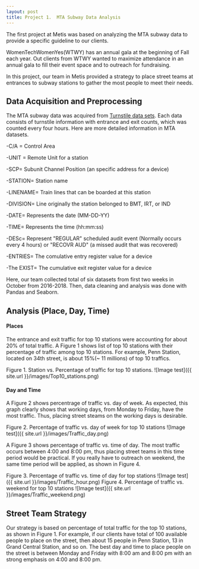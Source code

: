 ```yaml
---
layout: post
title: Project 1.  MTA Subway Data Analysis
---
```

The first project at Metis was based on analyzing the MTA subway data to provide a specific guideline to our clients.

WomenTechWomenYes(WTWY) has an annual gala at the beginning of Fall each year. Out clients from WTWY wanted to maximize attendance in an annual gala to fill their event space and to outreach for fundraising.

In this project, our team in Metis provided a strategy to place street teams at entrances to subway stations to gather the most people to meet their needs.


## Data Acquisition and Preprocessing

The MTA subway data was acquired from [Turnstile data sets](http://web.mta.info/developers/turnstile.html). Each data consists of turnstile information with entrance and exit counts, which was counted every four hours. Here are more detailed information in MTA datasets.

-C/A = Control Area

-UNIT = Remote Unit for a station

-SCP= Subunit Channel Position (an specific address for a device)

-STATION= Station name

-LINENAME= Train lines that can be boarded at this station

-DIVISION= Line originally the station belonged to BMT, IRT, or IND   

-DATE= Represents the date (MM-DD-YY)

-TIME= Represents the time (hh:mm:ss) 

-DESc= Represent "REGULAR" scheduled audit event (Normally occurs every 4 hours) or "RECOVR AUD" (a missed audit that was recovered)

-ENTRIES= The comulative entry register value for a device

-The EXIST= The cumulative exit register value for a device

Here, our team collected total of six datasets from first two weeks in October from 2016-2018. Then, data cleaning and analysis was done with Pandas and Seaborn.

## Analysis (Place, Day, Time)

#### Places

The entrance and exit traffic for top 10 stations were accounting for about 20% of total traffic. A Figure 1 shows list of top 10 stations with their percentage of traffic among top 10 stations. For example, Penn Station, located on 34th street, is about 15%(~ 11 millions) of top 10 traffics.


Figure 1. Station vs. Percentage of traffic for top 10 stations.
![Image test]({{ site.url }}/images/Top10_stations.png)

#### Day and Time

A Figure 2 shows percentrage of traffic vs. day of week. As expected, this graph clearly shows that working days, from Monday to Friday, have the most traffic. Thus, placing street steams on the working days is desirable.

Figure 2. Percentage of traffic vs. day of week for top 10 stations
![Image test]({{ site.url }}/images/Traffic_day.png)


A Figure 3 shows percentage of traffic vs. time of day. The most traffic occurs between 4:00 and 8:00 pm, thus placing street teams in this time period would be practical. If you really have to outreach on weekend, the same time period will be applied, as shown in Figure 4.

Figure 3. Percentage of traffic vs. time of day for top stations
![Image test]({{ site.url }}/images/Traffic_hour.png)
Figure 4. Percentage of traffic vs. weekend for top 10 stations
![Image test]({{ site.url }}/images/Traffic_weekend.png)


## Street Team Strategy

Our strategy is based on percentage of total traffic for the top 10 stations, as shown in Figure 1. For example, if our clients have total of 100 available people to place on the street, then about 15 people in Penn Station, 13 in Grand Central Station, and so on. The best day and time to place people on the street is between Monday and Friday with 8:00 am and 8:00 pm with an strong emphasis on 4:00 and 8:00 pm.